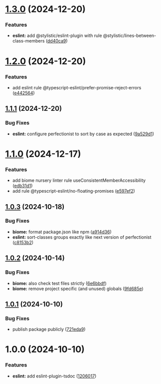 # [1.3.0](https://github.com/liveryvideo/biome-lit/compare/v1.2.0...v1.3.0) (2024-12-20)


### Features

* **eslint:** add @stylistic/eslint-plugin with rule @stylistic/lines-between-class-members ([dd40ca9](https://github.com/liveryvideo/biome-lit/commit/dd40ca9574ce1a41530c52776f9a3c65ddba4b26))

# [1.2.0](https://github.com/liveryvideo/biome-lit/compare/v1.1.1...v1.2.0) (2024-12-20)


### Features

* add eslint rule @typescript-eslint/prefer-promise-reject-errors ([e442564](https://github.com/liveryvideo/biome-lit/commit/e442564756c3669266bad4800502fdf005518a05))

## [1.1.1](https://github.com/liveryvideo/biome-lit/compare/v1.1.0...v1.1.1) (2024-12-20)


### Bug Fixes

* **eslint:** configure perfectionist to sort by case as expected ([9a529d1](https://github.com/liveryvideo/biome-lit/commit/9a529d13218e832e488e6c82bdf9138639a63d1d))

# [1.1.0](https://github.com/liveryvideo/biome-lit/compare/v1.0.3...v1.1.0) (2024-12-17)


### Features

* add biome nursery linter rule useConsistentMemberAccessibility ([edb31d1](https://github.com/liveryvideo/biome-lit/commit/edb31d13640d4b3da8064ef65a1f9c8e77438226))
* add rule @typescript-eslint/no-floating-promises ([e597ef2](https://github.com/liveryvideo/biome-lit/commit/e597ef2b7c972712447ea30ee614efd69f7b77f9))

## [1.0.3](https://github.com/liveryvideo/biome-lit/compare/v1.0.2...v1.0.3) (2024-10-18)


### Bug Fixes

* **biome:** format package.json like npm ([a914d36](https://github.com/liveryvideo/biome-lit/commit/a914d364e490347b2e6bbc7f34e2344584bad2ba))
* **eslint:** sort-classes groups exactly like next version of perfectionist ([c8153b2](https://github.com/liveryvideo/biome-lit/commit/c8153b294f48903793f38dad45844d77d7a57144))

## [1.0.2](https://github.com/liveryvideo/biome-lit/compare/v1.0.1...v1.0.2) (2024-10-14)


### Bug Fixes

* **biome:** also check test files strictly ([6e6bbdf](https://github.com/liveryvideo/biome-lit/commit/6e6bbdf09dab36f28fd07211fb9f591309167a9d))
* **biome:** remove project specific (and unused) globals ([9fd685e](https://github.com/liveryvideo/biome-lit/commit/9fd685edb6a88d500ceef8daa339949feef9c16f))

## [1.0.1](https://github.com/liveryvideo/biome-lit/compare/v1.0.0...v1.0.1) (2024-10-10)


### Bug Fixes

* publish package publicly ([721eda9](https://github.com/liveryvideo/biome-lit/commit/721eda9cc39c3657be76adda4aaf86638a5b962c))

# 1.0.0 (2024-10-10)


### Features

* **eslint:** add eslint-plugin-tsdoc ([1206017](https://github.com/liveryvideo/biome-lit/commit/1206017f13ac02449cf0f47d0792964e47ef653c))
